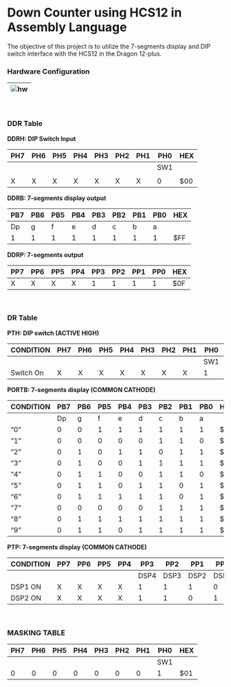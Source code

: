 # Down Counter using HCS12 in Assembly Language

The objective of this project is to utilize the 7-segments display and DIP
switch interface with the HCS12 in the Dragon 12-plus.

### Hardware Configuration

| ![hw]('Hardware-Configuration.jpg) |
| ---------------------------------- |


</br>

### DDR Table

**DDRH: DIP Switch Input**

| PH7 | PH6 | PH5 | PH4 | PH3 | PH2 | PH1 | PH0 | HEX  |
| --- | --- | --- | --- | --- | --- | --- | --- | ---- |
|     |     |     |     |     |     |     | SW1 |      |
|     |     |     |     |     |     |     |     |      |
| X   | X   | X   | X   | X   | X   | X   | 0   | \$00 |

**DDRB: 7-segments display output**

| PB7 | PB6 | PB5 | PB4 | PB3 | PB2 | PB1 | PB0 | HEX  |
| --- | --- | --- | --- | --- | --- | --- | --- | ---- |
| Dp  | g   | f   | e   | d   | c   | b   | a   |      |
| 1   | 1   | 1   | 1   | 1   | 1   | 1   | 1   | \$FF |

**DDRP: 7-segments output**

| PP7 | PP6 | PP5 | PP4 | PP3 | PP2 | PP1 | PP0 | HEX  |
| --- | --- | --- | --- | --- | --- | --- | --- | ---- |
| X   | X   | X   | X   | 1   | 1   | 1   | 1   | \$0F |

</br>

### DR Table

**PTH: DIP switch (ACTIVE HIGH)**

| CONDITION | PH7 | PH6 | PH5 | PH4 | PH3 | PH2 | PH1 | PH0 | HEX  |
| --------- | --- | --- | --- | --- | --- | --- | --- | --- | ---- |
|           |     |     |     |     |     |     |     | SW1 |      |
| Switch On | X   | X   | X   | X   | X   | X   | X   | 1   | \$01 |

**PORTB: 7-segments display (COMMON CATHODE)**

| CONDITION | PB7 | PB6 | PB5 | PB4 | PB3 | PB2 | PB1 | PB0 | HEX  |
| --------- | --- | --- | --- | --- | --- | --- | --- | --- | ---- |
|           | Dp  | g   | f   | e   | d   | c   | b   | a   |      |
| “0”       | 0   | 0   | 1   | 1   | 1   | 1   | 1   | 1   | \$3F |
| “1”       | 0   | 0   | 0   | 0   | 0   | 1   | 1   | 0   | \$06 |
| “2”       | 0   | 1   | 0   | 1   | 1   | 0   | 1   | 1   | \$5B |
| “3”       | 0   | 1   | 0   | 0   | 1   | 1   | 1   | 1   | \$4F |
| “4”       | 0   | 1   | 1   | 0   | 0   | 1   | 1   | 0   | \$66 |
| “5”       | 0   | 1   | 1   | 0   | 1   | 1   | 0   | 1   | \$6D |
| “6”       | 0   | 1   | 1   | 1   | 1   | 1   | 0   | 1   | \$7D |
| “7”       | 0   | 0   | 0   | 0   | 0   | 1   | 1   | 1   | \$07 |
| “8”       | 0   | 1   | 1   | 1   | 1   | 1   | 1   | 1   | \$7F |
| “9”       | 0   | 1   | 1   | 0   | 1   | 1   | 1   | 1   | \$6F |

**PTP: 7-segments display (COMMON CATHODE)**

| CONDITION | PP7 | PP6 | PP5 | PP4 | PP3  | PP2  | PP1  | PP0  | HEX  |
| --------- | --- | --- | --- | --- | ---- | ---- | ---- | ---- | ---- |
|           |     |     |     |     | DSP4 | DSP3 | DSP2 | DSP1 |      |
| DSP1 ON   | X   | X   | X   | X   | 1    | 1    | 1    | 0    | \$0E |
| DSP2 ON   | X   | X   | X   | X   | 1    | 1    | 0    | 1    | \$0D |

</br>

### MASKING TABLE

| PH7 | PH6 | PH5 | PH4 | PH3 | PH2 | PH1 | PH0 | HEX  |
| --- | --- | --- | --- | --- | --- | --- | --- | ---- |
|     |     |     |     |     |     |     | SW1 |      |
| 0   | 0   | 0   | 0   | 0   | 0   | 0   | 1   | \$01 |
